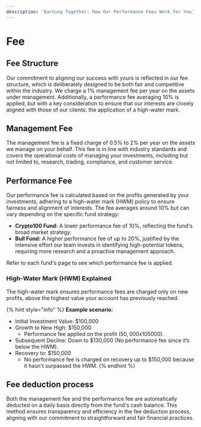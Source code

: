 ```yaml
---
description: 'Earning Together: How Our Performance Fees Work for You'
---
```


# Fee

## Fee Structure

Our commitment to aligning our success with yours is reflected in our fee structure, which is deliberately designed to be both fair and competitive within the industry. We charge a 1% management fee per year on the assets under management. Additionally, a performance fee averaging 10% is applied, but with a key consideration to ensure that our interests are closely aligned with those of our clients: the application of a high-water mark.



## Management Fee

The management fee is a fixed charge of 0.5% to 2% per year on the assets we manage on your behalf. This fee is in line with industry standards and covers the operational costs of managing your investments, including but not limited to, research, trading, compliance, and customer service.



## Performance Fee

Our performance fee is calculated based on the profits generated by your investments, adhering to a high-water mark (HWM) policy to ensure fairness and alignment of interests. The fee averages around 10% but can vary depending on the specific fund strategy:

* **Crypto100 Fund:** A lower performance fee of 10%, reflecting the fund's broad market strategy.
* **Bull Fund:** A higher performance fee of up to 20%, justified by the intensive effort our team invests in identifying high-potential tokens, requiring more research and a proactive management approach.

Refer to each fund's page to see which performance fee is applied.

### High-Water Mark (HWM) Explained

The high-water mark ensures performance fees are charged only on new profits, above the highest value your account has previously reached.

{% hint style="info" %}
**Example scenario:**

* Initial Investment Value: $100,000
* Growth to New High: $150,000
  * Performance fee applied on the profit ($50,000 x 10%=$5000).
* Subsequent Decline: Down to $130,000 (No performance fee since it’s below the HWM).
* Recovery to: $150,000
  * No performance fee is charged on recovery up to $150,000 because it hasn't surpassed the HWM.
{% endhint %}

## Fee deduction process

Both the management fee and the performance fee are automatically deducted on a daily basis directly from the fund's cash balance. This method ensures transparency and efficiency in the fee deduction process, aligning with our commitment to straightforward and fair financial practices.
